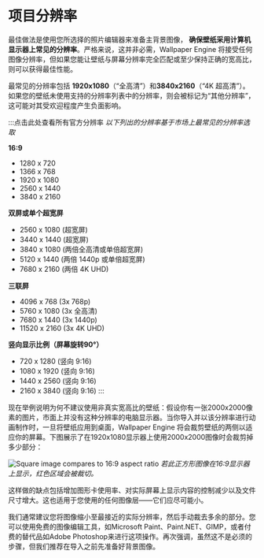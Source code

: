 # 项目分辨率

最佳做法是使用您所选择的照片编辑器来准备主背景图像， **确保壁纸采用计算机显示器上常见的分辨率**。严格来说，这并非必需，Wallpaper Engine 将接受任何图像分辨率，但如果您能让壁纸与屏幕分辨率完全匹配或至少保持正确的宽高比，则可以获得最佳性能。

最常见的分辨率包括 **1920x1080**（“全高清”）和**3840x2160**（“4K 超高清”）。如果您的壁纸未使用支持的分辨率列表中的分辨率，则会被标记为“其他分辨率”，这可能对其受欢迎程度产生负面影响。

:::点击此处查看所有官方分辨率
*以下列出的分辨率基于市场上最常见的分辨率选取*

**16:9**

* 1280 x 720
* 1366 x 768
* 1920 x 1080
* 2560 x 1440
* 3840 x 2160 

**双屏或单个超宽屏**

* 2560 x 1080 (超宽屏)
* 3440 x 1440 (超宽屏)
* 3840 x 1080 (两倍全高清或单倍超宽屏)
* 5120 x 1440 (两倍 1440p 或单倍超宽屏)
* 7680 x 2160 (两倍 4K UHD)

**三联屏**

* 4096 x 768 (3x 768p)
* 5760 x 1080 (3x 全高清)
* 7680 x 1440 (3x 1440p)
* 11520 x 2160 (3x 4K UHD)

**竖向显示比例（屏幕旋转90°）**

* 720 x 1280 (竖向 9:16)
* 1080 x 1920 (竖向 9:16)
* 1440 x 2560 (竖向 9:16)
* 2160 x 3840 (竖向 9:16)
:::

现在举例说明为何不建议使用非真实宽高比的壁纸：假设你有一张2000x2000像素的图片，市面上并没有这种分辨率的电脑显示器。当你导入并以该分辨率进行动画制作时，一旦将壁纸应用到桌面，Wallpaper Engine 将会裁剪壁纸的两侧以适应你的屏幕。下图展示了在1920x1080显示器上使用2000x2000图像时会裁剪掉多少部分：

![Square image compares to 16:9 aspect ratio](/wallpaper-engine-docs/img/performance/Aspectratio.jpg)
*若此正方形图像在16:9显示器上显示，红色区域会被裁切。*

这样做的缺点包括增加图形卡使用率、对实际屏幕上显示内容的控制减少以及文件尺寸增大。这也适用于您使用的任何图像层——它们应尽可能小。

我们通常建议您将图像缩小至最接近的实际分辨率，然后手动裁去多余的部分。您可以使用免费的图像编辑工具，如Microsoft Paint、Paint.NET、GIMP，或者付费的替代品如Adobe Photoshop来进行这项操作。再次强调，虽然这不是必须的步骤，但我们推荐在导入之前先准备好背景图像。
